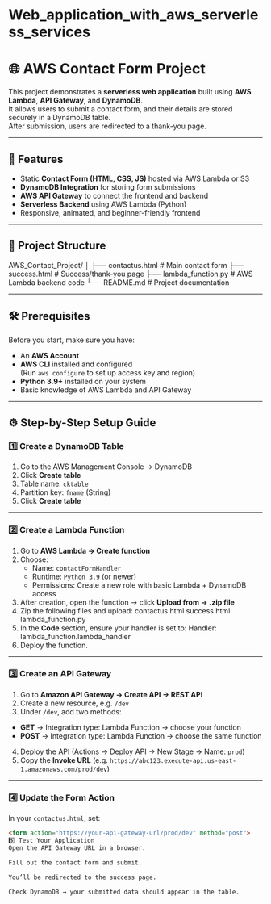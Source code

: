 # Web_application_with_aws_serverless_services

# 🌐 AWS Contact Form Project

This project demonstrates a **serverless web application** built using **AWS Lambda**, **API Gateway**, and **DynamoDB**.  
It allows users to submit a contact form, and their details are stored securely in a DynamoDB table.  
After submission, users are redirected to a thank-you page.

---

## 🚀 Features
- Static **Contact Form (HTML, CSS, JS)** hosted via AWS Lambda or S3  
- **DynamoDB Integration** for storing form submissions  
- **AWS API Gateway** to connect the frontend and backend  
- **Serverless Backend** using AWS Lambda (Python)  
- Responsive, animated, and beginner-friendly frontend  

---

## 🧩 Project Structure
AWS_Contact_Project/
│
├── contactus.html # Main contact form
├── success.html # Success/thank-you page
├── lambda_function.py # AWS Lambda backend code
└── README.md # Project documentation


---

## 🛠️ Prerequisites
Before you start, make sure you have:
- An **AWS Account**
- **AWS CLI** installed and configured  
  (Run `aws configure` to set up access key and region)
- **Python 3.9+** installed on your system
- Basic knowledge of AWS Lambda and API Gateway

---

## ⚙️ Step-by-Step Setup Guide

### **1️⃣ Create a DynamoDB Table**
1. Go to the AWS Management Console → DynamoDB  
2. Click **Create table**
3. Table name: `cktable`
4. Partition key: `fname` (String)  
5. Click **Create table**

---

### **2️⃣ Create a Lambda Function**
1. Go to **AWS Lambda → Create function**  
2. Choose:
   - Name: `contactFormHandler`
   - Runtime: `Python 3.9` (or newer)
   - Permissions: Create a new role with basic Lambda + DynamoDB access  
3. After creation, open the function → click **Upload from → .zip file**  
4. Zip the following files and upload:
   contactus.html
   success.html
   lambda_function.py
5. In the **Code** section, ensure your handler is set to: Handler: lambda_function.lambda_handler
6. Deploy the function.

---

### **3️⃣ Create an API Gateway**
1. Go to **Amazon API Gateway → Create API → REST API**
2. Create a new resource, e.g. `/dev`
3. Under `/dev`, add two methods:
- **GET** → Integration type: Lambda Function → choose your function  
- **POST** → Integration type: Lambda Function → choose the same function  
4. Deploy the API (Actions → Deploy API → New Stage → Name: `prod`)
5. Copy the **Invoke URL** (e.g. `https://abc123.execute-api.us-east-1.amazonaws.com/prod/dev`)

---

### **4️⃣ Update the Form Action**

In your `contactus.html`, set:

```html
<form action="https://your-api-gateway-url/prod/dev" method="post">
5️⃣ Test Your Application
Open the API Gateway URL in a browser.

Fill out the contact form and submit.

You’ll be redirected to the success page.

Check DynamoDB → your submitted data should appear in the table.



